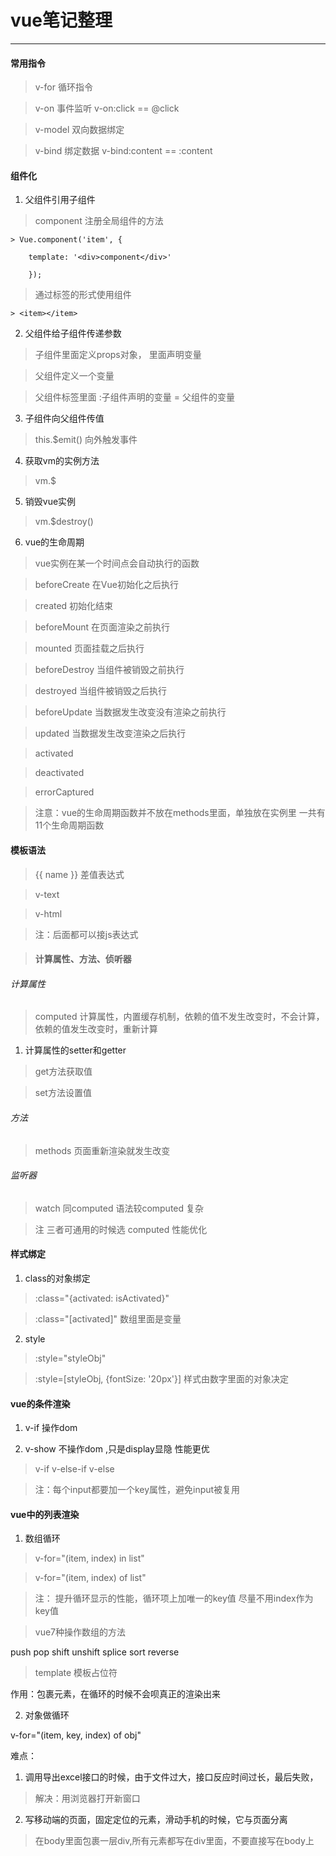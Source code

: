 # vue笔记整理

- - - - - - - - - 

#### 常用指令

> v-for 循环指令

> v-on 事件监听 v-on:click == @click

> v-model 双向数据绑定

> v-bind 绑定数据 v-bind:content == :content

#### 组件化

1. 父组件引用子组件

> component 注册全局组件的方法

	> Vue.component('item', {

		template: '<div>component</div>'

		});

> 通过标签的形式使用组件 
	
	> <item></item>

2. 父组件给子组件传递参数

> 子组件里面定义props对象， 里面声明变量

> 父组件定义一个变量

> 父组件标签里面 :子组件声明的变量 = 父组件的变量

3. 子组件向父组件传值

> this.$emit() 向外触发事件

4. 获取vm的实例方法

> vm.$

5. 销毁vue实例

> vm.$destroy()

6. vue的生命周期

> vue实例在某一个时间点会自动执行的函数

> beforeCreate 在Vue初始化之后执行

> created 初始化结束

> beforeMount 在页面渲染之前执行

> mounted 页面挂载之后执行

> beforeDestroy 当组件被销毁之前执行

> destroyed 当组件被销毁之后执行

> beforeUpdate 当数据发生改变没有渲染之前执行

> updated 当数据发生改变渲染之后执行

> activated 

> deactivated

> errorCaptured

> 注意：vue的生命周期函数并不放在methods里面，单独放在实例里 一共有11个生命周期函数

#### 模板语法

> {{ name }} 差值表达式

> v-text 

> v-html  
	
 > 注：后面都可以接js表达式

> #### 计算属性、方法、侦听器

###### 计算属性

> computed 计算属性，内置缓存机制，依赖的值不发生改变时，不会计算，依赖的值发生改变时，重新计算

1. 计算属性的setter和getter

> get方法获取值

> set方法设置值

###### 方法

> methods 页面重新渲染就发生改变

###### 监听器

> watch 同computed  语法较computed 复杂

> 注 三者可通用的时候选 computed 性能优化

#### 样式绑定

1. class的对象绑定

> :class="{activated: isActivated}"

> :class="[activated]" 数组里面是变量

2. style

> :style="styleObj"

> :style=[styleObj, {fontSize: '20px'}] 样式由数字里面的对象决定

#### vue的条件渲染

1. v-if 操作dom

2. v-show 不操作dom ,只是display显隐 性能更优

> v-if v-else-if v-else

> 注：每个input都要加一个key属性，避免input被复用

#### vue中的列表渲染

1. 数组循环

> v-for="(item, index) in list"

> v-for="(item, index) of list"

> 注： 提升循环显示的性能，循环项上加唯一的key值 尽量不用index作为key值

> vue7种操作数组的方法

push pop shift unshift splice sort reverse

> template 模板占位符

作用：包裹元素，在循环的时候不会呗真正的渲染出来

2. 对象做循环

v-for="(item, key, index) of obj"





难点：
1. 调用导出excel接口的时候，由于文件过大，接口反应时间过长，最后失败，

> 解决：用浏览器打开新窗口

2. 写移动端的页面，固定定位的元素，滑动手机的时候，它与页面分离

> 在body里面包裹一层div,所有元素都写在div里面，不要直接写在body上


